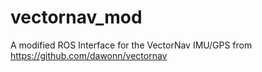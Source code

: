 # vectornav_mod
A modified ROS Interface for the VectorNav IMU/GPS from https://github.com/dawonn/vectornav
